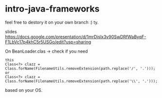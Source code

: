 # intro-java-frameworks

feel free to destory it on your own branch :) ty.

slides https://docs.google.com/presentation/d/1mrDjslx3v90SwDRfWaByqF-F1LbVc17p4khC5r5USGo/edit?usp=sharing

On BeanLoader.clas -> check if you need

```
this
Class<?> clazz = Class.forName(FilenameUtils.removeExtension(path.replace('/', '.')));
or
Class<?> clazz = Class.forName(FilenameUtils.removeExtension(path.replace('\\', '.')));
```

based on your OS.
